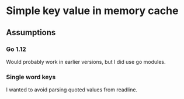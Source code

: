 # Simple key value in memory cache

## Assumptions
### Go 1.12 
Would probably work in earlier versions, but I did use go modules.
### Single word keys
I wanted to avoid parsing quoted values from readline.
